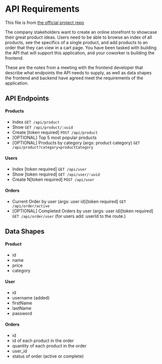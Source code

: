 # API Requirements

This file is from [the official project repo](https://github.com/udacity/nd0067-c2-creating-an-api-with-postgresql-and-express-project-starter/blob/master/REQUIREMENTS.md)

The company stakeholders want to create an online storefront to showcase their great product ideas. Users need to be able to browse an index of all products, see the specifics of a single product, and add products to an order that they can view in a cart page. You have been tasked with building the API that will support this application, and your coworker is building the frontend.

These are the notes from a meeting with the frontend developer that describe what endpoints the API needs to supply, as well as data shapes the frontend and backend have agreed meet the requirements of the application.

## API Endpoints

#### Products

- Index `GET /api/product`
- Show `GET /api/product/:uuid`
- Create [token required] `POST /api/product`
- [OPTIONAL] Top 5 most popular products
- [OPTIONAL] Products by category (args: product category) `GET /api/product?category=productCategory`

#### Users

- Index [token required] `GET /api/user`
- Show [token required] `GET /api/user/:uuid`
- Create N[token required] `POST /api/user`

#### Orders

- Current Order by user (args: user id)[token required] `GET /api/order/active`
- [OPTIONAL] Completed Orders by user (args: user id)[token required] `GET /api/order/user` (for users add :userId to the route.)

## Data Shapes

#### Product

- id
- name
- price
- category

#### User

- id
- username (added)
- firstName
- lastName
- password

#### Orders

- id
- id of each product in the order
- quantity of each product in the order
- user_id
- status of order (active or complete)
